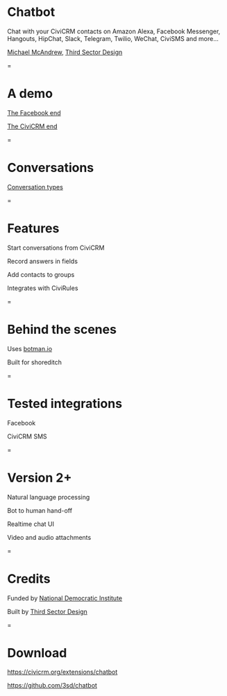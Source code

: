 # Chatbot

Chat with your CiviCRM contacts on
Amazon Alexa,
Facebook Messenger,
Hangouts,
HipChat,
Slack,
Telegram,
Twilio,
WeChat,
CiviSMS
and more...

[Michael McAndrew](mailto:michaelmcandrew@thirdsectordesign.org), [Third Sector Design](https://3sd.io)

=

# A demo

[The Facebook end](https://www.facebook.com/civicrmchatbotdemo/)

[The CiviCRM end](https://chatbot2.demo.3sd.io/civicrm/)

=

# Conversations

[Conversation types](https://chatbot2.demo.3sd.io/civicrm/chat/conversationType)

=

# Features

Start conversations from CiviCRM

Record answers in fields

Add contacts to groups

Integrates with CiviRules

=

# Behind the scenes

Uses [botman.io](https://botman.io/)

Built for shoreditch

=

# Tested integrations

Facebook

CiviCRM SMS

=

# Version 2+

Natural language processing

Bot to human hand-off

Realtime chat UI

Video and audio attachments

=

# Credits

Funded by [National Democratic Institute](https://ndi.org)

Built by [Third Sector Design](https://3sd.io)

=

# Download

https://civicrm.org/extensions/chatbot

https://github.com/3sd/chatbot
